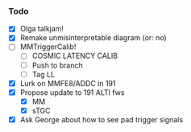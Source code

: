 ### Todo

- [x] Olga talkjam!
- [x] Remake unmisinterpretable diagram (or: no)
- [ ] MMTriggerCalib!
  - [ ] COSMIC LATENCY CALIB
  - [ ] Push to branch
  - [ ] Tag LL
- [x] Lurk on MMFE8/ADDC in 191
- [x] Propose update to 191 ALTI fws
  - [x] MM
  - [x] sTGC
- [x] Ask George about how to see pad trigger signals  
